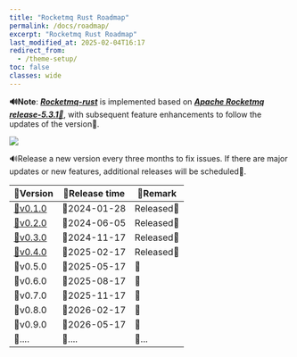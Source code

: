 ```yaml
---
title: "Rocketmq Rust Roadmap"
permalink: /docs/roadmap/
excerpt: "Rocketmq Rust Roadmap"
last_modified_at: 2025-02-04T16:17
redirect_from:
  - /theme-setup/
toc: false
classes: wide
---
```


**🔊Note**: ***[Rocketmq-rust](https://github.com/mxsm/rocketmq-rust)*** is implemented based on ***[Apache Rocketmq release-5.3.1📌](https://github.com/apache/rocketmq/tree/release-5.3.1)***, with subsequent feature enhancements to follow the updates of the version🚩.

![](/assets/images//rocektmq-rust-roadmap.png)

🔊Release a new version every three months to fix issues. If there are major updates or new features, additional releases will be scheduled🍻.

| 🔖Version                                                     | 🚩Release time | 🚧Remark   |
| ------------------------------------------------------------ | ------------- | --------- |
| [🔖v0.1.0](https://github.com/mxsm/rocketmq-rust/releases/tag/v0.1.0) | 🚩2024-01-28   | Released🎉 |
| [🔖v0.2.0](https://github.com/mxsm/rocketmq-rust/releases/tag/v0.2.0) | 🚩2024-06-05   | Released🎉 |
| [🔖v0.3.0](https://github.com/mxsm/rocketmq-rust/releases/tag/v0.3.0) | 🚩2024-11-17   | Released🎉 |
| [🔖v0.4.0](https://github.com/mxsm/rocketmq-rust/releases/tag/v0.4.0) | 🚩2025-02-17   | Released🎉 |
| 🔖v0.5.0                                                      | 🚩2025-05-17   | 🚧         |
| 🔖v0.6.0                                                      | 🚩2025-08-17   | 🚧         |
| 🔖v0.7.0                                                      | 🚩2025-11-17   | 🚧         |
| 🔖v0.8.0                                                      | 🚩2026-02-17   | 🚧         |
| 🔖v0.9.0                                                      | 🚩2026-05-17   | 🚧         |
| 🔖....                                                        | 🚩....         | 🚧...      |
